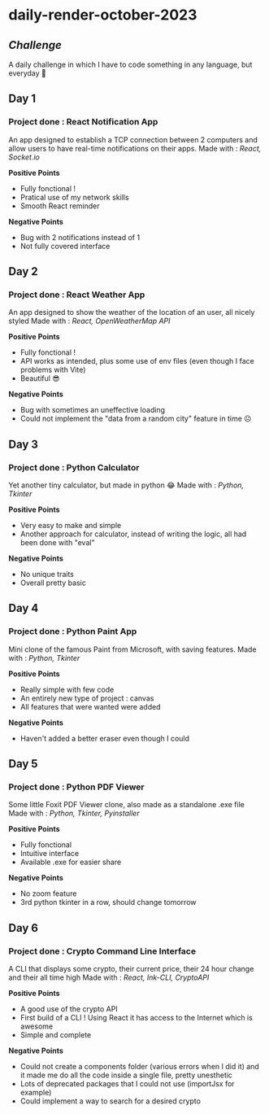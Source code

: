 # daily-render-october-2023
## _Challenge_

A daily challenge in which I have to code something in any language, but everyday 👀



>
## Day 1
### Project done : React Notification App
An app designed to establish a TCP connection between 2 computers and allow users to have real-time notifications on their apps.
Made with : _React, Socket.io_

**Positive Points**
- Fully fonctional !
- Pratical use of my network skills
- Smooth React reminder

**Negative Points**
- Bug with 2 notifications instead of 1
- Not fully covered interface

## Day 2
### Project done : React Weather App
An app designed to show the weather of the location of an user, all nicely styled 
Made with : _React, OpenWeatherMap API_

**Positive Points**
- Fully fonctional !
- API works as intended, plus some use of env files (even though I face problems with Vite)
- Beautiful 😎

**Negative Points**
- Bug with sometimes an uneffective loading
- Could not implement the "data from a random city" feature in time ☹️

## Day 3
### Project done : Python Calculator
Yet another tiny calculator, but made in python 😂
Made with : _Python, Tkinter_

**Positive Points**
- Very easy to make and simple
- Another approach for calculator, instead of writing the logic, all had been done with "eval"

**Negative Points**
- No unique traits
- Overall pretty basic

## Day 4
### Project done : Python Paint App
Mini clone of the famous Paint from Microsoft, with saving features.
Made with : _Python, Tkinter_

**Positive Points**
- Really simple with few code
- An entirely new type of project : canvas
- All features that were wanted were added

**Negative Points**
- Haven't added a better eraser even though I could

## Day 5
### Project done : Python PDF Viewer
Some little Foxit PDF Viewer clone, also made as a standalone .exe file
Made with : _Python, Tkinter, Pyinstaller_

**Positive Points**
- Fully fonctional
- Intuitive interface
- Available .exe for easier share

**Negative Points**
- No zoom feature
- 3rd python tkinter in a row, should change tomorrow

## Day 6
### Project done : Crypto Command Line Interface
A CLI that displays some crypto, their current price, their 24 hour change and their all time high
Made with : _React, Ink-CLI, CryptoAPI_

**Positive Points**
- A good use of the crypto API
- First build of a CLI ! Using React it has access to the Internet which is awesome
- Simple and complete

**Negative Points**
- Could not create a components folder (various errors when I did it) and it made me do all the code inside a single file, pretty unesthetic
- Lots of deprecated packages that I could not use (importJsx for example)
- Could implement a way to search for a desired crypto

